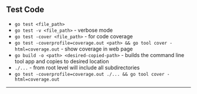 ## Test Code
- `go test <file_path>`
- `go test -v <file_path>` - verbose mode
- `go test -cover <file_path>` - for code coverage
- `go test -coverprofile=coverage.out <path> && go tool cover -html=coverage.out` - show coverage in web page
- `go build -o <path> <desired-copied-path>` - builds the command line tool app and copies to desired location 
- `./...` - from root level will include all subdirectories
- `go test -coverprofile=coverage.out ./... && go tool cover -html=coverage.out`
---